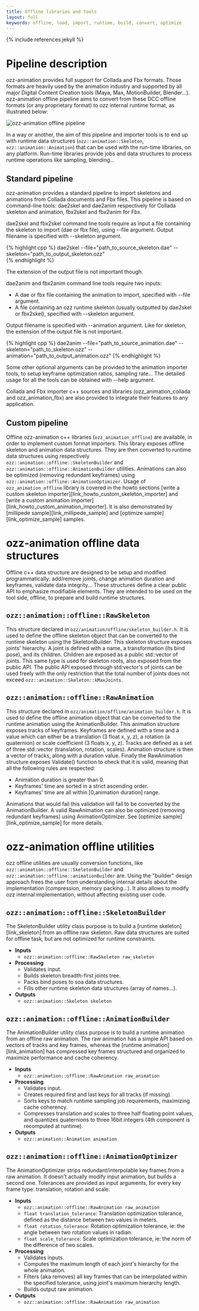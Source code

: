 ```yaml
---
title: Offline libraries and tools
layout: full
keywords: offline, load, import, runtime, build, convert, optimize
---
```


{% include references.jekyll %}

Pipeline description
====================

ozz-animation provides full support for Collada and Fbx formats. Those formats are heavily used by the animation industry and supported by all major Digital Content Creation tools (Maya, Max, MotionBuilder, Blender...). ozz-animation offline pipeline aims to convert from these DCC offline formats (or any proprietary format) to ozz internal runtime format, as illustrated below:

![ozz-animation offline pipeline]({{site.baseurl}}/images/offline_pipeline.png)

In a way or another, the aim of this pipeline and importer tools is to end up with runtime data structures (`ozz::animation::Skeleton`, `ozz::animation::Animation`) that can be used with the run-time libraries, on any platform. Run-time libraries provide jobs and data structures to process runtime operations like sampling, blending...

Standard pipeline
-----------------

ozz-animation provides a standard pipeline to import skeletons and animations from Collada documents and Fbx files. This pipeline is based on command-line tools: dae2skel and dae2anim respectively for Collada skeleton and animation, fbx2skel and fbx2anim for Fbx.

dae2skel and fbx2skel command line tools require as input a file containing the skeleton to import (dae or fbx file), using \-\-file argument. Output filename is specified with \-\-skeleton argument.

{% highlight cpp %}
dae2skel --file="path_to_source_skeleton.dae" --skeleton="path_to_output_skeleton.ozz"  
{% endhighlight %}

The extension of the output file is not important though.

dae2anim and fbx2anim command line tools require two inputs:

- A dae or fbx file containing the animation to import, specified with \-\-file argument.
- A file containing an ozz runtime skeleton (usually outputted by dae2skel or fbx2skel), specified with \-\-skeleton argument.

Output filename is specified with \-\-animation argument. Like for skeleton, the extension of the output file is not important.

{% highlight cpp %}
dae2anim --file="path_to_source_animation.dae" --skeleton="path_to_skeleton.ozz" --animation="path_to_output_animation.ozz"
{% endhighlight %}

Some other optional arguments can be provided to the animation importer tools, to setup keyframe optimization ratios, sampling rate... The detailed usage for all the tools can be obtained with \-\-help argument.

Collada and Fbx importer c++ sources and libraries (ozz_animation_collada and ozz_animation_fbx) are also provided to integrate their features to any application.

Custom pipeline
---------------

Offline ozz-animation c++ libraries (`ozz_animation_offline`) are available, in order to implement custom format importers. This library exposes offline skeleton and animation data structures. They are then converted to runtime data structures using respectively `ozz::animation::offline::SkeletonBuilder` and `ozz::animation::offline::AnimationBuilder` utilities. Animations can also be optimized (removing redundant keyframes) using `ozz::animation::offline::AnimationOptimizer`.
Usage of `ozz_animation_offline` library is covered in the howto sections [write a custom skeleton importer][link_howto_custom_skeleton_importer] and [write a custom animation importer][link_howto_custom_animation_importer]. It is also demonstrated by [millipede sample][link_millipede_sample] and [optimize sample][link_optimize_sample] samples.

ozz-animation offline data structures
=====================================

Offline c++ data structure are designed to be setup and modified programmatically: add/remove joints, change animation duration and keyframes, validate data integrity... These structures define a clear public API to emphasize modifiable elements. They are intended to be used on the tool side, offline, to prepare and build runtime structures.

`ozz::animation::offline::RawSkeleton`
--------------------------------------

This structure declared in `ozz/animation/offline/skeleton_builder.h`. It is used to define the offline skeleton object that can be converted to the runtime skeleton using the SkeletonBuilder.
This skeleton structure exposes joints' hierarchy. A joint is defined with a name, a transformation (its bind pose), and its children. Children are exposed as a public std::vector of joints. This same type is used for skeleton roots, also exposed from the public API.
The public API exposed through std:vector's of joints can be used freely with the only restriction that the total number of joints does not exceed `ozz::animation::Skeleton::kMaxJoints`.

`ozz::animation::offline::RawAnimation`
---------------------------------------

This structure declared in `ozz/animation/offline/animation_builder.h`. It is used to define the offline animation object that can be converted to the runtime animation using the AnimationBuilder.
This animation structure exposes tracks of keyframes. Keyframes are defined with a time and a value which can either be a translation (3 float x, y, z), a rotation (a quaternion) or scale coefficient (3 floats x, y, z). Tracks are defined as a set of three std::vector (translation, rotation, scales). Animation structure is then a vector of tracks, along with a duration value.
Finally the RawAnimation structure exposes Validate() function to check that it is valid, meaning that all the following rules are respected:

- Animation duration is greater than 0.
- Keyframes' time are sorted in a strict ascending order.
- Keyframes' time are all within [0,animation duration] range.

Animations that would fail this validation will fail to be converted by the AnimationBuilder.
A valid RawAnimation can also be optimized (removing redundant keyframes) using AnimationOptimizer. See [optimize sample][link_optimize_sample] for more details.

ozz-animation offline utilities
===============================

ozz offline utilities are usually conversion functions, like `ozz::animation::offline::SkeletonBuilder` and `ozz::animation::offline::animationBuilder` are. Using the "builder" design approach frees the user from understanding internal details about the implementation (compression, memory packing...). It also allows to modify ozz internal implementation, without affecting existing user code.

`ozz::animation::offline::SkeletonBuilder`
------------------------------------------

The SkeletonBuilder utility class purpose is to build a [runtime skeleton][link_skeleton] from an offline raw skeleton. Raw data structures are suited for offline task, but are not optimized for runtime constraints. 

- __Inputs__
  - `ozz::animation::offline::RawSkeleton raw_skeleton`
- __Processing__
  - Validates input.
  - Builds skeleton breadth-first joints tree.
  - Packs bind poses to soa data structures.
  - Fills other runtime skeleton data structures (array of names...).
- __Outputs__
  - `ozz::animation::Skeleton skeleton`

`ozz::animation::offline::AnimationBuilder`
-------------------------------------------

The AnimationBuilder utility class purpose is to build a runtime animation from an offline raw animation. The raw animation has a simple API based on vectors of tracks and key frames, whereas the [runtime animation][link_animation] has compressed key frames structured and organized to maximize performance and cache coherency.

- __Inputs__
  - `ozz::animation::offline::RawAnimation raw_animation`
- __Processing__
  - Validates input.
  - Creates required first and last keys for all tracks (if missing).
  - Sorts keys to match runtime sampling job requirements, maximizing cache coherency.
  - Compresses translation and scales to three half floating point values, and quantizes quaternions to three 16bit integers (4th component is recomputed at runtime).
- __Outputs__
  - `ozz::animation::Animation animation`

`ozz::animation::offline::AnimationOptimizer`
---------------------------------------------

The AnimationOptimizer strips redundant/interpolable key frames from a raw animation. It doesn't actually modify input animation, but builds a second one. Tolerances are provided as input arguments, for every key frame type: translation, rotation and scale.

- __Inputs__
  - `ozz::animation::offline::RawAnimation raw_animation`
  - `float translation_tolerance`: Translation optimization tolerance, defined as the distance between two values in meters.
  - `float rotation_tolerance`: Rotation optimization tolerance, ie: the angle between two rotation values in radian.
  - `float scale_tolerance`: Scale optimization tolerance, ie: the norm of the difference of two scales.
- __Processing__
  - Validates inputs.
  - Computes the maximum length of each joint's hierarchy for the whole animation.
  - Filters (aka removes) all key frames that can be interpolated within the specified tolerance, using joint's maximum hierarchy length.
  - Builds output raw animation.
- __Outputs__
  - `ozz::animation::offline::RawAnimation raw_animation`